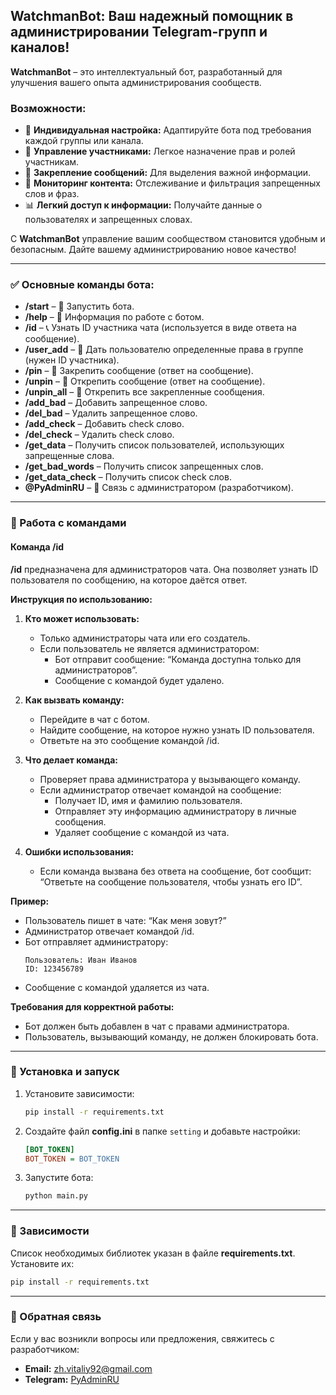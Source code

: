 ## WatchmanBot: Ваш надежный помощник в администрировании Telegram-групп и каналов!

**WatchmanBot** – это интеллектуальный бот, разработанный для улучшения вашего опыта администрирования сообществ.

### Возможности:
- 🔧 **Индивидуальная настройка:** Адаптируйте бота под требования каждой группы или канала.
- 🚵 **Управление участниками:** Легкое назначение прав и ролей участникам.
- 📌 **Закрепление сообщений:** Для выделения важной информации.
- 🚫 **Мониторинг контента:** Отслеживание и фильтрация запрещенных слов и фраз.
- 📊 **Легкий доступ к информации:** Получайте данные о пользователях и запрещенных словах.

С **WatchmanBot** управление вашим сообществом становится удобным и безопасным. Дайте вашему администрированию новое качество!

---

### ✅ Основные команды бота:

- **/start** – 🧬 Запустить бота.
- **/help** – 🧬 Информация по работе с ботом.
- **/id** – 📞 Узнать ID участника чата (используется в виде ответа на сообщение).
- **/user_add** – 📏 Дать пользователю определенные права в группе (нужен ID участника).
- **/pin** – 📌 Закрепить сообщение (ответ на сообщение).
- **/unpin** – 📌 Открепить сообщение (ответ на сообщение).
- **/unpin_all** – 📌 Открепить все закрепленные сообщения.
- **/add_bad** – Добавить запрещенное слово.
- **/del_bad** – Удалить запрещенное слово.
- **/add_check** – Добавить check слово.
- **/del_check** – Удалить check слово.
- **/get_data** – Получить список пользователей, использующих запрещенные слова.
- **/get_bad_words** – Получить список запрещенных слов.
- **/get_data_check** – Получить список check слов.
- **@PyAdminRU** – 🔗 Связь с администратором (разработчиком).

---

### 🔧 Работа с командами

#### Команда /id
**/id** предназначена для администраторов чата. Она позволяет узнать ID пользователя по сообщению, на которое даётся ответ.

**Инструкция по использованию:**

1. **Кто может использовать:**
   - Только администраторы чата или его создатель.
   - Если пользователь не является администратором:
     - Бот отправит сообщение: “Команда доступна только для администраторов”.
     - Сообщение с командой будет удалено.

2. **Как вызвать команду:**
   - Перейдите в чат с ботом.
   - Найдите сообщение, на которое нужно узнать ID пользователя.
   - Ответьте на это сообщение командой /id.

3. **Что делает команда:**
   - Проверяет права администратора у вызывающего команду.
   - Если администратор отвечает командой на сообщение:
     - Получает ID, имя и фамилию пользователя.
     - Отправляет эту информацию администратору в личные сообщения.
     - Удаляет сообщение с командой из чата.

4. **Ошибки использования:**
   - Если команда вызвана без ответа на сообщение, бот сообщит: “Ответьте на сообщение пользователя, чтобы узнать его ID”.

**Пример:**
- Пользователь пишет в чате: “Как меня зовут?”
- Администратор отвечает командой /id.
- Бот отправляет администратору:
  ```
  Пользователь: Иван Иванов
  ID: 123456789
  ```
- Сообщение с командой удаляется из чата.

**Требования для корректной работы:**
- Бот должен быть добавлен в чат с правами администратора.
- Пользователь, вызывающий команду, не должен блокировать бота.

---

### 🔧 Установка и запуск

1. Установите зависимости:
   ```bash
   pip install -r requirements.txt
   ```

2. Создайте файл **config.ini** в папке `setting` и добавьте настройки:
   ```ini
   [BOT_TOKEN]
   BOT_TOKEN = BOT_TOKEN
   ```

3. Запустите бота:
   ```bash
   python main.py
   ```

---

### 📄 Зависимости
Список необходимых библиотек указан в файле **requirements.txt**. Установите их:
```bash
pip install -r requirements.txt
```

---

### 📢 Обратная связь
Если у вас возникли вопросы или предложения, свяжитесь с разработчиком:

- **Email:** zh.vitaliy92@gmail.com
- **Telegram:** [PyAdminRU](https://t.me/PyAdminRU)


